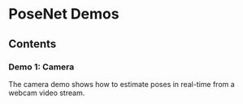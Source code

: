 # PoseNet Demos

## Contents

### Demo 1: Camera

The camera demo shows how to estimate poses in real-time from a webcam video stream.

